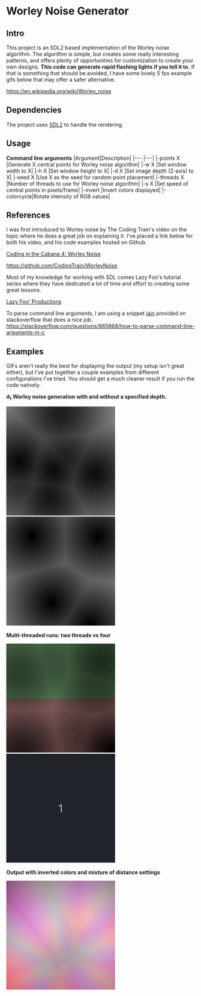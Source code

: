 # Worley Noise Generator

## Intro

This project is an SDL2 based implementation of the Worley noise algorithm. 
The algorithm is simple, but creates some really interesting patterns,
and offers plenty of opportunities for customization to create your own 
designs. **This code can generate rapid flashing lights if you tell
it to.** If that is something that should be avoided,
I have some lovely 5 fps example gifs below that may offer
a safer alternative.

https://en.wikipedia.org/wiki/Worley_noise


## Dependencies

The project uses <a href="https://www.libsdl.org/">SDL2</a>
to handle the rendering.

## Usage

**Command line arguments**
|Argument|Description|
|---        |---|
|-points X  |Generate X central points for Worley noise algorithm|
|-w X       |Set window width to X|
|-h X       |Set window height to X|
|-d X       |Set image depth (Z-axis) to X|
|-seed X    |Use X as the seed for random point placement|
|-threads X |Number of threads to use for Worley noise algorithm|
|-s X       |Set speed of central points in pixels/frame|
|-invert    |Invert colors displayed|
|-colorcycle|Rotate intensity of RGB values|

## References

I was first introduced to Worley noise by The Coding Train's
video on the topic where he does a great job on explaining it. I've
placed a link below for both his video, and his code examples hosted
on Github.

<a href="https://www.youtube.com/watch?v=4066MndcyCk">Coding in the Cabana 4: Worley Noise</a>

https://github.com/CodingTrain/WorleyNoise

Most of my knowledge for working with SDL comes Lazy Foo's tutorial series where
they have dedicated a lot of time and effort to creating some great lessons.

<a href="https://lazyfoo.net/tutorials/SDL/index.php">Lazy Foo' Productions</a>

To parse command line arguments, I am using a snippet
<a href="https://stackoverflow.com/users/85381/iain">iain</a>
provided on stackoverflow that
does a nice job.
https://stackoverflow.com/questions/865668/how-to-parse-command-line-arguments-in-c
## Examples

GIFs aren't really the best for displaying the output 
(my setup isn't great either), but I've put together a couple examples
from different configurations I've tried. You should get a much cleaner result if you run the code natively.

**d<sub>1</sub> Worley noise generation with and without a
 specified depth.**

![](img/worleyDepth2.apng)
![](img/worley.apng)

**Multi-threaded runs: two threads vs four**

![](img/worley2thread.apng)
![](img/worley4thread.apng)

**Output with inverted colors and mixture of distance settings**

![](img/worleyInverted.apng)